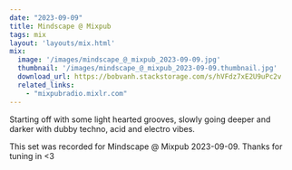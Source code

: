 ```yaml
---
date: "2023-09-09"
title: Mindscape @ Mixpub
tags: mix
layout: 'layouts/mix.html'
mix:
  image: '/images/mindscape_@_mixpub_2023-09-09.jpg'
  thumbnail: '/images/mindscape_@_mixpub_2023-09-09.thumbnail.jpg'
  download_url: https://bobvanh.stackstorage.com/s/hVFdz7xE2U9uPc2v
  related_links:
    - "mixpubradio.mixlr.com"
---
```


Starting off with some light hearted grooves, slowly going deeper and darker with dubby techno, acid and electro vibes.

This set was recorded for Mindscape @ Mixpub 2023-09-09. Thanks for tuning in <3

